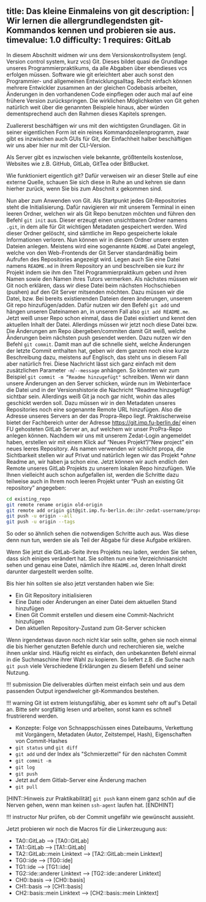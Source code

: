 title: Das kleine Einmaleins von git
description: |
  Wir lernen die allergrundlegendsten git-Kommandos kennen und probieren sie aus.
timevalue: 1.0
difficulty: 1
requires: GitLab
---

In diesem Abschnitt widmen wir uns dem Versionskontrollsystem (engl. Version control system, kurz vcs) Git. Dieses bildet quasi die Grundlage unseres Programmierpraktikums, da alle Abgaben über ebendieses vcs erfolgen müssen.
Software wie git erleichtert aber auch sonst den Programmier- und allgemeinen Entwicklungsalltag. Recht einfach können mehrere Entwickler zusammen an der gleichen Codebasis arbeiten, Änderungen in den vorhandenen Code einpflegen oder auch mal auf eine frühere Version zurückspringen. Die wirklichen Möglichkeiten von Git gehen natürlich weit über die genannten Beispiele hinaus, aber würden dementsprechend auch den Rahmen dieses Kapitels sprengen.

Zuallererst beschäftigen wir uns mit den wichtigsten Grundlagen. Git in seiner eigentlichen Form ist ein reines Kommandozeilenprogramm, zwar gibt es inzwischen auch GUIs für Git, der Einfachheit halber beschäftigen wir uns aber hier nur mit der CLI-Version.

Als Server gibt es inzwischen viele bekannte, größtenteils kostenlose, Websites wie z.B. GitHub, GitLab, GitTea oder BitBucket.

Wie funktioniert eigentlich git? Dafür verweisen wir an dieser Stelle auf eine externe Quelle, schauen Sie sich diese in Ruhe an und kehren sie dann hierher zurück, wenn Sie bis zum Abschnit x gekommen sind.

Nun aber zum Anwenden von Git.
Als Startpunkt jedes Git-Repositories steht die Initialisierung. Dafür navigieren wir mit unserem Terminal in einen leeren Ordner, welchen wir als Git Repo benutzen möchten und führen den Befehl `git init` aus. Dieser erzeugt einen unsichtbaren Ordner namens `.git`, in dem alle für Git wichtigen Metadaten gespeichert werden. Wird dieser Ordner gelöscht, sind sämtliche im Repo gespeicherte lokale Informationen verloren.
Nun können wir in diesem Ordner unsere ersten Dateien anlegen. Meistens wird eine sogenannte `README.md` Datei angelegt, welche von den Web-Frontends der Git Server standardmäßig beim Aufrufen des Repositories angezeigt wird.
Legen auch Sie eine Datei namens `README.md` in ihrem Repository an und beschreiben sie kurz ihr Projekt indem sie ihm den Titel Programmierpraktikum geben und ihren Namen sowie den Namen ihres Tutors vermerken.
Als nächstes müssen wir Git noch erklären, dass wir diese Datei beim nächsten Hochschieben (pushen) auf den Git Server mitsenden möchten. Dazu müssen wir die Datei, bzw. Bei bereits existierenden Dateien deren änderungen, unserem Git repo hinzufügen/adden. Dafür nutzen wir den Befehl `git add` und hängen unseren Dateinamen an, in unserem Fall also `git add README.me`.
Jetzt weiß unser Repo schon einmal, dass die Datei existiert und kennt den aktuellen Inhalt der Datei. Allerdings müssen wir jetzt noch diese Datei bzw. Die Änderungen am Repo übergeben/commiten damit Git weiß, welche Änderungen beim nächsten push gesendet werden. Dazu nutzen wir den Befehl `git commit`. Damit man auf die schnelle sieht, welche Änderungen der letzte Commit enthalten hat, geben wir dem ganzen noch eine kurze Beschreibung dazu, meistens auf Englisch, das steht uns in diesem Fall aber natürlich frei.
Diese Nachricht lässt sich ganz einfach mit dem zusätzlichen Parameter `-m`/`--message` anhängen. So könnten wir zum Beispiel `git commit -m “Readme hinzugefügt"` schreiben.
Wenn wir dann unsere Änderungen an den Server schicken, würde nun im Webinterface die Datei und in der Versionshistorie die Nachricht “Readme hinzugefügt” sichtbar sein.
Allerdings weiß Git ja noch gar nicht, wohin das alles geschickt werden soll. Dazu müssen wir in den Metadaten unseres Repositories noch eine sogenannte Remote URL hinzufügen. Also die Adresse unseres Servers an der das Propra-Repo liegt.
Praktischerweise bietet der Fachbereich unter der Adresse https://git.imp.fu-berlin.de/ einen FU gehosteten GitLab Server an, auf welchem wir unser ProPra-Repo anlegen können.
Nachdem wir uns mit unserem Zedat-Login angemeldet haben, erstellen wir mit einem Klick auf “Neues Projekt”/”New project” ein neues leeres Repository. Als namen verwenden wir schlicht propa, die Sichtbarkeit stellen wir auf Privat und natürlich legen wir das Projekt **ohne* Readme an, wir haben ja schon eine.
Jetzt können wir auch endlich den Remote unseres GitLab Projekts zu unserem lokalen Repo hinzufügen. Wie Ihnen vielleicht auch schon aufgefallen ist, werden die Schritte dazu teilweise auch in Ihrem noch leeren Projekt unter “Push an existing Git repository” angegeben:

```bash
cd existing_repo
git remote rename origin old-origin
git remote add origin git@git.imp.fu-berlin.de:ihr-zedat-username/propra.git
git push -u origin --all
git push -u origin --tags
```

So oder so ähnlich sehen die notwendigen Schritte auch aus. Was diese denn nun tun, werden sie als Teil der Abgabe für diese Aufgabe erklären.

Wenn Sie jetzt die GitLab-Seite ihres Projekts neu laden, werden Sie sehen, dass sich einiges verändert hat. Sie sollten nun eine Verzeichnisansicht sehen und genau eine Datei, nämlich ihre `README.md`, deren Inhalt direkt darunter dargestellt werden sollte.

Bis hier hin sollten sie also jetzt verstanden haben wie Sie:

- Ein Git Repository initialisieren
- Eine Datei oder Änderungen an einer Datei dem aktuellen Stand hinzufügen
- Einen Git Commit erstellen und diesem eine Commit-Nachricht hinzufügen
- Den aktuellen Repository-Zustand zum Git-Server schicken

Wenn irgendetwas davon noch nicht klar sein sollte, gehen sie noch einmal die bis hierher genutzten Befehle durch und recherchieren sie, welche ihnen unklar sind. Häufig reicht es einfach, den unbekannten Befehl einmal in die Suchmaschine ihrer Wahl zu kopieren. 
So liefert z.B. die Suche nach `git push` viele Verschiedene Erklärungen zu diesem Befehl und seiner Nutzung.


!!! submission
    Die deliverables dürften meist einfach sein und aus dem passenden Output
    irgendwelcher git-Kommandos bestehen.

!!! warning
    Git ist extrem leistungsfähig, aber es kommt sehr oft auf's Detail an.
    Bitte sehr sorgfältig lesen und arbeiten, sonst kann es schnell frustrierend werden.

- Konzepte: Folge von Schnappschüssen eines Dateibaums, Verkettung mit Vorgängern, 
  Metadaten (Autor, Zeitstempel, Hash), Eigenschaften von Commit-Hashes
- `git status` und `git diff`
- `git add` und der Index als "Schmierzettel" für den nächsten Commit
- `git commit -m`
- `git log`
- `git push`
- Jetzt auf dem Gitlab-Server eine Änderung machen
- `git pull`

[HINT::Hinweis zur Praktikabilität]
  `git push` kann einem ganz schön auf die Nerven gehen, wenn man keinen
  `ssh-agent` laufen hat.
[ENDHINT]

!!! instructor
    Nur prüfen, ob der Commit ungefähr wie gewünscht aussieht.

Jetzt probieren wir noch die Macros für die Linkerzeugung aus:

- TA0::GitLab --> [TA0::GitLab] 
- TA1::GitLab --> [TA1::GitLab] 
- TA2::GitLab::mein Linktext --> [TA2::GitLab::mein Linktext] 
- TG0::ide --> [TG0::ide] 
- TG1::ide --> [TG1::ide] 
- TG2::ide::anderer Linktext --> [TG2::ide::anderer Linktext] 
- CH0::basis --> [CH0::basis] 
- CH1::basis --> [CH1::basis] 
- CH2::basis::mein Linktext --> [CH2::basis::mein Linktext] 
